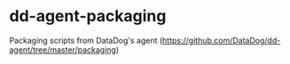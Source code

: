 # dd-agent-packaging
Packaging scripts from DataDog's agent (https://github.com/DataDog/dd-agent/tree/master/packaging)
